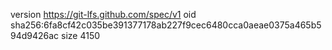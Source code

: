 version https://git-lfs.github.com/spec/v1
oid sha256:6fa8cf42c035be391377178ab227f9cec6480cca0aeae0375a465b594d9426ac
size 4150
